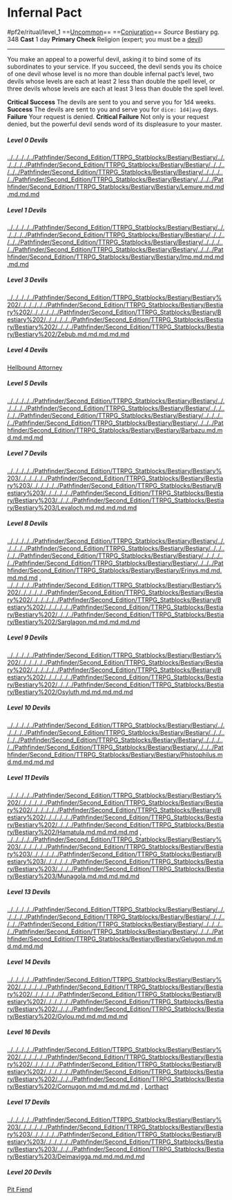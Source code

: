 # Infernal Pact
#pf2e/ritual/level_1
==[Uncommon](../../../rules/traits/uncommon.md)== ==[Conjuration](../../../rules/traits/conjuration.md)==
*Source* Bestiary pg. 348
**Cast** 1 day
**Primary Check** Religion (expert; you must be a [devil](../../../rules/traits/devil.md))

---
You make an appeal to a powerful devil, asking it to bind some of its subordinates to your service. If you succeed, the devil sends you its choice of one devil whose level is no more than double infernal pact’s level, two devils whose levels are each at least 2 less than double the spell level, or three devils whose levels are each at least 3 less than double the spell level.

**Critical Success** The devils are sent to you and serve you for 1d4 weeks.
**Success** The devils are sent to you and serve you for `dice: 1d4|avg` days.
**Failure** Your request is denied.
**Critical Failure** Not only is your request denied, but the powerful devil sends word of its displeasure to your master.

##### Level 0 Devils
[../../../../../Pathfinder/Second_Edition/TTRPG_Statblocks/Bestiary/Bestiary/../../../../../Pathfinder/Second_Edition/TTRPG_Statblocks/Bestiary/Bestiary/../../../../../Pathfinder/Second_Edition/TTRPG_Statblocks/Bestiary/Bestiary/../../../../../Pathfinder/Second_Edition/TTRPG_Statblocks/Bestiary/Bestiary/../../../Pathfinder/Second_Edition/TTRPG_Statblocks/Bestiary/Bestiary/Lemure.md.md.md.md.md](../../../fantasy-statblocks/bestiary/bestiary-1/Lemure.md) 
##### Level 1 Devils
[../../../../../Pathfinder/Second_Edition/TTRPG_Statblocks/Bestiary/Bestiary/../../../../../Pathfinder/Second_Edition/TTRPG_Statblocks/Bestiary/Bestiary/../../../../../Pathfinder/Second_Edition/TTRPG_Statblocks/Bestiary/Bestiary/../../../../../Pathfinder/Second_Edition/TTRPG_Statblocks/Bestiary/Bestiary/../../../Pathfinder/Second_Edition/TTRPG_Statblocks/Bestiary/Bestiary/Imp.md.md.md.md.md](../../../fantasy-statblocks/bestiary/bestiary-1/Imp.md) 
##### Level 3 Devils
[../../../../../Pathfinder/Second_Edition/TTRPG_Statblocks/Bestiary/Bestiary%202/../../../../../Pathfinder/Second_Edition/TTRPG_Statblocks/Bestiary/Bestiary%202/../../../../../Pathfinder/Second_Edition/TTRPG_Statblocks/Bestiary/Bestiary%202/../../../../../Pathfinder/Second_Edition/TTRPG_Statblocks/Bestiary/Bestiary%202/../../../Pathfinder/Second_Edition/TTRPG_Statblocks/Bestiary/Bestiary%202/Zebub.md.md.md.md.md](../../../fantasy-statblocks/bestiary/bestiary-2/Zebub.md) 
##### Level 4 Devils
[Hellbound Attorney](Hellbound%20Attorney) 
##### Level 5 Devils
[../../../../../Pathfinder/Second_Edition/TTRPG_Statblocks/Bestiary/Bestiary/../../../../../Pathfinder/Second_Edition/TTRPG_Statblocks/Bestiary/Bestiary/../../../../../Pathfinder/Second_Edition/TTRPG_Statblocks/Bestiary/Bestiary/../../../../../Pathfinder/Second_Edition/TTRPG_Statblocks/Bestiary/Bestiary/../../../Pathfinder/Second_Edition/TTRPG_Statblocks/Bestiary/Bestiary/Barbazu.md.md.md.md.md](../../../fantasy-statblocks/bestiary/bestiary-1/Barbazu.md) 
##### Level 7 Devils
[../../../../../Pathfinder/Second_Edition/TTRPG_Statblocks/Bestiary/Bestiary%203/../../../../../Pathfinder/Second_Edition/TTRPG_Statblocks/Bestiary/Bestiary%203/../../../../../Pathfinder/Second_Edition/TTRPG_Statblocks/Bestiary/Bestiary%203/../../../../../Pathfinder/Second_Edition/TTRPG_Statblocks/Bestiary/Bestiary%203/../../../Pathfinder/Second_Edition/TTRPG_Statblocks/Bestiary/Bestiary%203/Levaloch.md.md.md.md.md](../../../fantasy-statblocks/bestiary/bestiary-3/Levaloch.md) 
##### Level 8 Devils
[../../../../../Pathfinder/Second_Edition/TTRPG_Statblocks/Bestiary/Bestiary/../../../../../Pathfinder/Second_Edition/TTRPG_Statblocks/Bestiary/Bestiary/../../../../../Pathfinder/Second_Edition/TTRPG_Statblocks/Bestiary/Bestiary/../../../../../Pathfinder/Second_Edition/TTRPG_Statblocks/Bestiary/Bestiary/../../../Pathfinder/Second_Edition/TTRPG_Statblocks/Bestiary/Bestiary/Erinys.md.md.md.md.md](../../../fantasy-statblocks/bestiary/bestiary-1/Erinys.md) , [../../../../../Pathfinder/Second_Edition/TTRPG_Statblocks/Bestiary/Bestiary%202/../../../../../Pathfinder/Second_Edition/TTRPG_Statblocks/Bestiary/Bestiary%202/../../../../../Pathfinder/Second_Edition/TTRPG_Statblocks/Bestiary/Bestiary%202/../../../../../Pathfinder/Second_Edition/TTRPG_Statblocks/Bestiary/Bestiary%202/../../../Pathfinder/Second_Edition/TTRPG_Statblocks/Bestiary/Bestiary%202/Sarglagon.md.md.md.md.md](../../../fantasy-statblocks/bestiary/bestiary-2/Sarglagon.md) 
##### Level 9 Devils
[../../../../../Pathfinder/Second_Edition/TTRPG_Statblocks/Bestiary/Bestiary%202/../../../../../Pathfinder/Second_Edition/TTRPG_Statblocks/Bestiary/Bestiary%202/../../../../../Pathfinder/Second_Edition/TTRPG_Statblocks/Bestiary/Bestiary%202/../../../../../Pathfinder/Second_Edition/TTRPG_Statblocks/Bestiary/Bestiary%202/../../../Pathfinder/Second_Edition/TTRPG_Statblocks/Bestiary/Bestiary%202/Osyluth.md.md.md.md.md](../../../fantasy-statblocks/bestiary/bestiary-2/Osyluth.md) 
##### Level 10 Devils
[../../../../../Pathfinder/Second_Edition/TTRPG_Statblocks/Bestiary/Bestiary/../../../../../Pathfinder/Second_Edition/TTRPG_Statblocks/Bestiary/Bestiary/../../../../../Pathfinder/Second_Edition/TTRPG_Statblocks/Bestiary/Bestiary/../../../../../Pathfinder/Second_Edition/TTRPG_Statblocks/Bestiary/Bestiary/../../../Pathfinder/Second_Edition/TTRPG_Statblocks/Bestiary/Bestiary/Phistophilus.md.md.md.md.md](../../../fantasy-statblocks/bestiary/bestiary-1/Phistophilus.md) 
##### Level 11 Devils
[../../../../../Pathfinder/Second_Edition/TTRPG_Statblocks/Bestiary/Bestiary%202/../../../../../Pathfinder/Second_Edition/TTRPG_Statblocks/Bestiary/Bestiary%202/../../../../../Pathfinder/Second_Edition/TTRPG_Statblocks/Bestiary/Bestiary%202/../../../../../Pathfinder/Second_Edition/TTRPG_Statblocks/Bestiary/Bestiary%202/../../../Pathfinder/Second_Edition/TTRPG_Statblocks/Bestiary/Bestiary%202/Hamatula.md.md.md.md.md](../../../fantasy-statblocks/bestiary/bestiary-2/Hamatula.md) , [../../../../../Pathfinder/Second_Edition/TTRPG_Statblocks/Bestiary/Bestiary%203/../../../../../Pathfinder/Second_Edition/TTRPG_Statblocks/Bestiary/Bestiary%203/../../../../../Pathfinder/Second_Edition/TTRPG_Statblocks/Bestiary/Bestiary%203/../../../../../Pathfinder/Second_Edition/TTRPG_Statblocks/Bestiary/Bestiary%203/../../../Pathfinder/Second_Edition/TTRPG_Statblocks/Bestiary/Bestiary%203/Munagola.md.md.md.md.md](../../../fantasy-statblocks/bestiary/bestiary-3/Munagola.md) 
##### Level 13 Devils
[../../../../../Pathfinder/Second_Edition/TTRPG_Statblocks/Bestiary/Bestiary/../../../../../Pathfinder/Second_Edition/TTRPG_Statblocks/Bestiary/Bestiary/../../../../../Pathfinder/Second_Edition/TTRPG_Statblocks/Bestiary/Bestiary/../../../../../Pathfinder/Second_Edition/TTRPG_Statblocks/Bestiary/Bestiary/../../../Pathfinder/Second_Edition/TTRPG_Statblocks/Bestiary/Bestiary/Gelugon.md.md.md.md.md](../../../fantasy-statblocks/bestiary/bestiary-1/Gelugon.md) 
##### Level 14 Devils
[../../../../../Pathfinder/Second_Edition/TTRPG_Statblocks/Bestiary/Bestiary%202/../../../../../Pathfinder/Second_Edition/TTRPG_Statblocks/Bestiary/Bestiary%202/../../../../../Pathfinder/Second_Edition/TTRPG_Statblocks/Bestiary/Bestiary%202/../../../../../Pathfinder/Second_Edition/TTRPG_Statblocks/Bestiary/Bestiary%202/../../../Pathfinder/Second_Edition/TTRPG_Statblocks/Bestiary/Bestiary%202/Gylou.md.md.md.md.md](../../../fantasy-statblocks/bestiary/bestiary-2/Gylou.md) 
##### Level 16 Devils
[../../../../../Pathfinder/Second_Edition/TTRPG_Statblocks/Bestiary/Bestiary%202/../../../../../Pathfinder/Second_Edition/TTRPG_Statblocks/Bestiary/Bestiary%202/../../../../../Pathfinder/Second_Edition/TTRPG_Statblocks/Bestiary/Bestiary%202/../../../../../Pathfinder/Second_Edition/TTRPG_Statblocks/Bestiary/Bestiary%202/../../../Pathfinder/Second_Edition/TTRPG_Statblocks/Bestiary/Bestiary%202/Cornugon.md.md.md.md.md](../../../fantasy-statblocks/bestiary/bestiary-2/Cornugon.md) , [Lorthact](Lorthact) 
##### Level 17 Devils
[../../../../../Pathfinder/Second_Edition/TTRPG_Statblocks/Bestiary/Bestiary%203/../../../../../Pathfinder/Second_Edition/TTRPG_Statblocks/Bestiary/Bestiary%203/../../../../../Pathfinder/Second_Edition/TTRPG_Statblocks/Bestiary/Bestiary%203/../../../../../Pathfinder/Second_Edition/TTRPG_Statblocks/Bestiary/Bestiary%203/../../../Pathfinder/Second_Edition/TTRPG_Statblocks/Bestiary/Bestiary%203/Deimavigga.md.md.md.md.md](../../../fantasy-statblocks/bestiary/bestiary-3/Deimavigga.md) 
##### Level 20 Devils
[Pit Fiend](Pit%20Fiend)